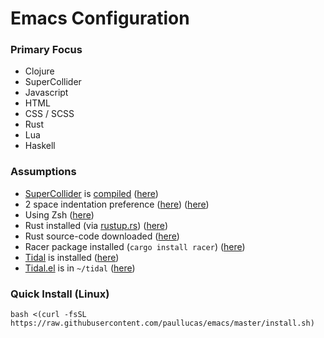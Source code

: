 # Emacs Configuration
### Primary Focus
- Clojure
- SuperCollider
- Javascript
- HTML
- CSS / SCSS
- Rust
- Lua
- Haskell

### Assumptions
- <a href="https://github.com/supercollider/supercollider/">SuperCollider</a> is <a href="http://paullucas.github.io/2016/Supercollider-on-Ubuntu-16.04.html">compiled</a>  (<a href="https://github.com/paullucas/emacs/blob/master/init.el#L139">here</a>)
- 2 space indentation preference (<a href="https://github.com/paullucas/emacs/blob/master/init.el#L193">here</a>) (<a href="https://github.com/paullucas/emacs/blob/master/init.el#L199">here</a>)
- Using Zsh (<a href="https://github.com/paullucas/emacs/blob/master/init.el#L124">here</a>)
- Rust installed (via <a href="https://www.rustup.rs/">rustup.rs</a>) (<a href="https://github.com/paullucas/emacs/blob/master/init.el#L266">here</a>)
- Rust source-code downloaded (<a href="https://github.com/paullucas/emacs/blob/master/init.el#L267">here</a>)
- Racer package installed (```cargo install racer```) (<a href="https://github.com/paullucas/emacs/blob/master/init.el#L266">here</a>)
- <a href="http://tidalcycles.org/">Tidal</a> is installed (<a href="https://github.com/paullucas/emacs/blob/master/init.el#L144">here</a>)
- <a href="https://github.com/tidalcycles/Tidal/blob/master/tidal.el">Tidal.el</a> is in ```~/tidal``` (<a href="https://github.com/paullucas/emacs/blob/master/init.el#L143">here</a>)

### Quick Install (Linux)
```bash <(curl -fsSL https://raw.githubusercontent.com/paullucas/emacs/master/install.sh)```
